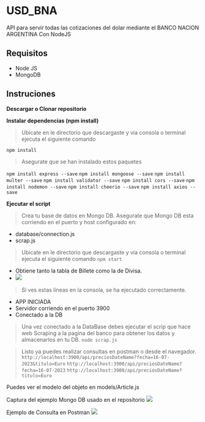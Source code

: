# USD_BNA
API para servir todas las cotizaciones del dolar mediante el BANCO NACION ARGENTINA
Con NodeJS

## Requisitos
- Node JS
- MongoDB

## Instruciones
__Descargar o Clonar repositorio__

__Instalar dependencias (npm install)__
> Ubicate en le directorio que descargaste y via consola o terminal ejecuta el siguiente comando

`npm install` 

> Asegurate que se han instalado estos paquetes

`npm install express --save`
`npm install mongoose --save`
`npm install multer --save`
`npm install validator --save`
`npm install cors --save`
`npm install nodemon --save` 
`npm install cheerio --save` 
`npm install axios --save`   

__Ejecutar el script__
> Crea tu base de datos en Mongo DB.
> Asegurate que Mongo DB esta corriendo en el puerto y host configurado en:
- database/connection.js
- scrap.js

> Ubicate en le directorio que descargaste y via consola o terminal ejecuta el siguiente comando
`npm start`
- Obtiene tanto la tabla de Billete como la de Divisa.
-  ![](https://i.imgur.com/8nWILLT.png)
> Si ves estas lineas en la consola, se ha ejecutado correctamente.
- APP INICIADA
- Servidor corriendo en el puerto 3900
- Conectado a la DB

> Una vez conectado a la DataBase debes ejecutar el scrip que hace web Scraping a la pagina del banco para obtener los datos y almacenarlos en tu DB.
 `node scrap.js`


> Listo ya puedes realizar consultas en postman o desde el navegador. 
`http://localhost:3900/api/preciosDateName?fecha=16-07-2023&titulo=Euro`
`http://localhost:3900/api/preciosDateName?fecha=16-07-2023`
`http://localhost:3900/api/preciosDateName?titulo=Euro`

Puedes ver el modelo del objeto en models/Article.js

Captura del ejemplo Mongo DB usado en el repositorio 
![](https://i.imgur.com/xEQE6VZ.png)

Ejemplo de Consulta en Postman
![](https://i.imgur.com/FTCMFQQ.png)

